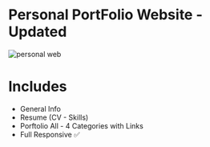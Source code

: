 # Personal PortFolio Website - Updated
 
![personal web](https://github.com/evest-dev/personal-website/assets/74104584/e0df8485-ce5a-42d9-a866-15fe77edfa43)

# Includes
+ General Info
+ Resume (CV - Skills)
+ Porftolio All - 4 Categories with Links
+ Full Responsive ✅
